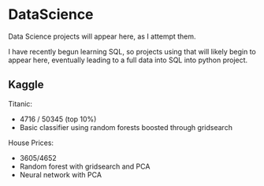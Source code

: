 # DataScience
Data Science projects will appear here, as I attempt them.

I have recently begun learning SQL, so projects using that will likely begin to appear here, eventually leading to a full data into SQL into python project. 


## Kaggle

Titanic:
- 4716 / 50345 (top 10%)
- Basic classifier using random forests boosted through gridsearch

House Prices:
- 3605/4652
- Random forest with gridsearch and PCA
- Neural network with PCA
